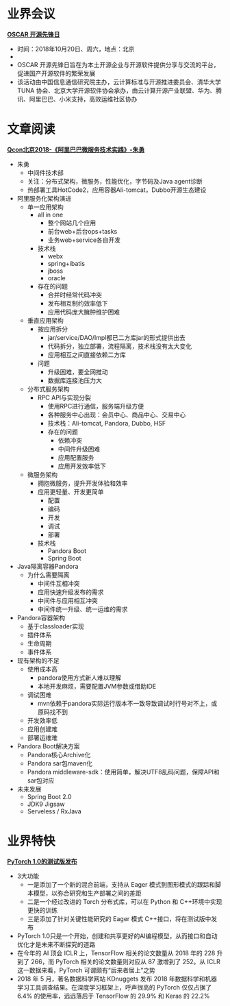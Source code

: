 ﻿# 业界会议

[**OSCAR 开源先锋日**](http://www.caict.ac.cn/xwdt/hyxw/201810/t20181010_186651.htm)
* 时间：2018年10月20日、周六，地点：北京
* 
* OSCAR 开源先锋日旨在为本土开源企业与开源软件提供分享与交流的平台，促进国产开源软件的繁荣发展
* 该活动由中国信息通信研究院主办，云计算标准与开源推进委员会、清华大学 TUNA 协会、北京大学开源软件协会承办，由云计算开源产业联盟、华为、腾讯、阿里巴巴、小米支持，高效运维社区协办


# 文章阅读

[**Qcon北京2018-《阿里巴巴微服务技术实践》-朱勇**](https://ppt.geekbang.org/list/qconbj2018)
* 朱勇
   * 中间件技术部
   * 关注：分布式架构，微服务，性能优化，字节码及Java agent诊断
   * 热部署工具HotCode2，应用容器Ali-tomcat，Dubbo开源生态建设
* 阿里服务化架构演进
   * 单一应用架构
      * all in one
         * 整个网站几个应用
         * 前台web+后台ops+tasks
         * 业务web+service各自开发
      * 技术栈
         * webx
         * spring+ibatis
         * jboss
         * oracle
      * 存在的问题
         * 合并时经常代码冲突
         * 发布相互制约效率低下
         * 应用代码庞大臃肿维护困难
   * 垂直应用架构
      * 按应用拆分
         * jar/service/DAO/Impl都已二方库jar的形式提供出去
         * 代码拆分，独立部署，流程隔离，技术栈没有太大变化
         * 应用相互之间直接依赖二方库
      * 问题
         * 升级困难，要全网推动
         * 数据库连接池压力大
   * 分布式服务架构
      * RPC API与实现分裂
         * 使用RPC进行通信，服务端升级方便
         * 各种服务中心出现：会员中心、商品中心、交易中心
         * 技术栈：Ali-tomcat, Pandora, Dubbo, HSF
         * 存在的问题
            * 依赖冲突
            * 中间件升级困难
            * 应用配置服务
            * 应用开发效率低下
    * 微服务架构
       * 拥抱微服务，提升开发体验和效率
       * 应用更轻量、开发更简单
          * 配置
          * 编码
          * 开发
          * 调试
          * 部署
       * 技术栈
          * Pandora Boot
          * Spring Boot
* Java隔离容器Pandora
   * 为什么需要隔离
      * 中间件互相冲突
      * 应用快速升级发布的需求
      * 中间件与应用相互冲突
      * 中间件统一升级、统一运维的需求
* Pandora容器架构
   * 基于classloader实现
   * 插件体系
   * 生命周期
   * 事件体系
* 现有架构的不足
   * 使用成本高
      * pandora使用方式新人难以理解
      * 本地开发麻烦，需要配置JVM参数或借助IDE
   * 调试困难
      * mvn依赖于pandora实际运行版本不一致导致调试时行号对不上，或原码找不到
   * 开发效率低
   * 应用创建难
   * 部署运维难
* Pandora Boot解决方案
   * Pandora核心Archive化
   * Pandora sar包maven化
   * Pandora middleware-sdk：使用简单，解决UTF8乱码问题，保障API和sar包对应
* 未来发展
   * Spring Boot 2.0
   * JDK9 Jigsaw
   * Serveless / RxJava



# 业界特快


[**PyTorch 1.0的测试版发布**](http://www.fromgeek.com/ai/197588.html)
* 3大功能
   * 一是添加了一个新的混合前端，支持从 Eager 模式到图形模式的跟踪和脚本模型，以弥合研究和生产部署之间的差距
   * 二是一个经过改进的 Torch 分布式库，可以在 Python 和 C++环境中实现更快的训练
   * 三是添加了针对关键性能研究的 Eager 模式 C++接口，将在测试版中发布
* PyTorch 1.0只是一个开始，创建和共享更好的AI编程模型，从而接口和自动优化才是未来不断探究的道路
* 在今年的 AI 顶会 ICLR 上，TensorFlow 相关的论文数量从 2018 年的 228 升到了 266，而 PyTorch 相关的论文数量则对应从 87 激增到了 252。从 ICLR 这一数据来看，PyTorch 可谓颇有“后来者居上”之势
* 2018 年 5 月，著名数据科学网站 KDnuggets 发布 2018 年数据科学和机器学习工具调查结果。在深度学习框架上，呼声很高的 PyTorch 仅仅占据了 6.4% 的使用率，远远落后于 TensorFlow 的 29.9% 和 Keras 的 22.2%




